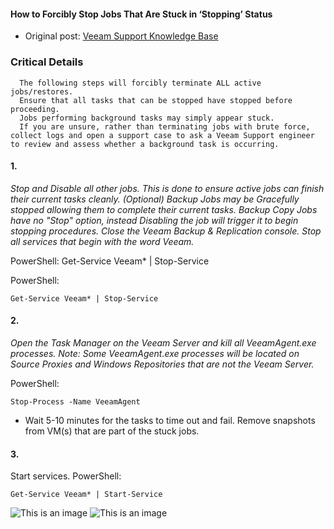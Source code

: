#### How to Forcibly Stop Jobs That Are Stuck in ‘Stopping’ Status

- Original post: [Veeam Support Knowledge Base](https://www.veeam.com/kb1727)

### Critical Details

```
  The following steps will forcibly terminate ALL active jobs/restores. 
  Ensure that all tasks that can be stopped have stopped before proceeding. 
  Jobs performing background tasks may simply appear stuck. 
  If you are unsure, rather than terminating jobs with brute force, collect logs and open a support case to ask a Veeam Support engineer to review and assess whether a background task is occurring.
```

#### 1. 
_Stop and Disable all other jobs.
This is done to ensure active jobs can finish their current tasks cleanly.
(Optional) Backup Jobs may be Gracefully stopped allowing them to complete their current tasks.
Backup Copy Jobs have no "Stop" option, instead Disabling the job will trigger it to begin stopping procedures.
Close the Veeam Backup & Replication console.
Stop all services that begin with the word Veeam._

PowerShell:
Get-Service Veeam* | Stop-Service

PowerShell:
```
Get-Service Veeam* | Stop-Service
```

#### 2. 
_Open the Task Manager on the Veeam Server and kill all VeeamAgent.exe processes.
Note: Some VeeamAgent.exe processes will be located on Source Proxies and Windows Repositories that are not the Veeam Server._

PowerShell:
```
Stop-Process -Name VeeamAgent
```
- Wait 5-10 minutes for the tasks to time out and fail. 
  Remove snapshots from VM(s) that are part of the stuck jobs.

#### 3. 
Start services.
PowerShell:
```
Get-Service Veeam* | Start-Service
```
![This is an image](https://upload.wikimedia.org/wikipedia/commons/thumb/1/13/Veeam_logo_topaz_2019.png/800px-Veeam_logo_topaz_2019.png)
![This is an image](https://upload.wikimedia.org/wikipedia/commons/thumb/1/13/Veeam_logo_topaz_2019.png/120px-Veeam_logo_topaz_2019.png)

